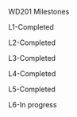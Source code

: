 WD201 Milestones

L1-Completed

L2-Completed

L3-Completed

L4-Completed

L5-Completed

L6-In progress
